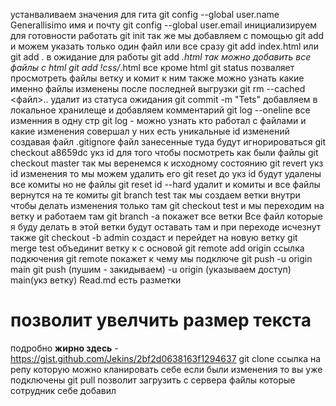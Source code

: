устанваливаем значения для гита git config --global user.name Generallisimo имя и почту git config --global user.email 
инициализируем для готовности работать git init
так же мы добавляем с помощью git add и можем указать только один файл или все сразу git add index.html или git add . в ожидание для работы 
git add *.html так можно добавить все файлы с html
git add !css/*.html все кроме html 
git status позваляет просмотреть файлы ветку и комит к ним также можно узнать какие именно файлы изменены после последней выгрузки 
git rm --cached <файл>.. удалит из статуса ожидания
git commit -m "Tets" добавляем в локальное хранилеще и добавляем комментарий 
git log --oneline все изменния в одну стр
git log - можно узнать кто работал с файлами и какие изменения совершал у них есть уникальные id изменений 
создавая файл .gitignore файл занесенные туда будут игнорироваться
git checkout a8659dc укз id для того чтобы посмотреть как были файлы 
git checkout master так мы веренемся к исходному состоянию 
git revert укз id изменения то мы можем удалить его
git reset до укз id будут удалены все комиты но не файлы
git reset id --hard удалит и комиты и все файлы вернутся на те комиты
git branch test так мы создаем ветки внутри чтобы делать изменения только там
git checkout test и мы переходим на ветку и работаем там
git branch -a покажет все ветки
Все файл которые я буду делать в этой ветки будут оставать там и при переходе исчезнут
также git checkout -b admin создаст и перейдет на новую ветку
git merge test объединит ветку к с основой 
git remote add origin ссылка подкючения
git remote покажет к чему мы подключе
git push -u origin main
git push (пушим - закидываем) -u origin (указываем доступ) main(укз ветку)
Read.md есть разметки 
# позволит увелчить размер текста 
подробно **жирно здесь** - https://gist.github.com/Jekins/2bf2d0638163f1294637
git clone ссылка на репу которую можно кланировать себе
если были изменения то вы уже подключены git pull позволит загрузить с сервера файлы которые сотрудник себе добавил